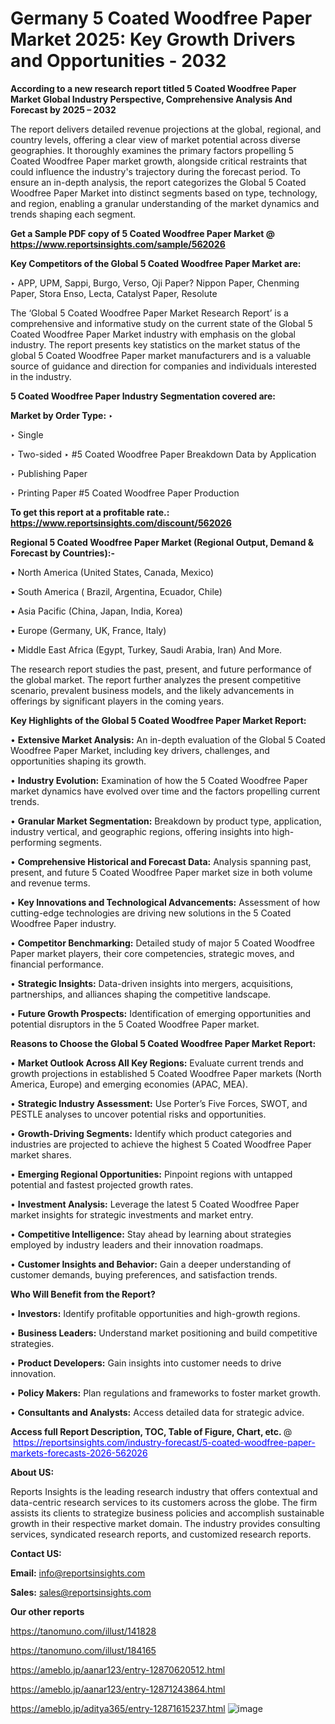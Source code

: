 # Germany 5 Coated Woodfree Paper Market 2025: Key Growth Drivers and Opportunities - 2032

<strong>According to a new research report titled 5 Coated Woodfree Paper Market Global Industry Perspective, Comprehensive Analysis And Forecast by 2025 – 2032</strong>

The report delivers detailed revenue projections at the global, regional, and country levels, offering a clear view of market potential across diverse geographies. It thoroughly examines the primary factors propelling 5 Coated Woodfree Paper market growth, alongside critical restraints that could influence the industry's trajectory during the forecast period. To ensure an in-depth analysis, the report categorizes the Global 5 Coated Woodfree Paper Market into distinct segments based on type, technology, and region, enabling a granular understanding of the market dynamics and trends shaping each segment.

<strong>Get a Sample PDF copy of 5 Coated Woodfree Paper Market </strong><strong>@<a href=https://www.reportsinsights.com/sample/562026 style=color:#0000ff;> https://www.reportsinsights.com/sample/562026</a></strong></font>

<strong>Key Competitors of the Global 5 Coated Woodfree Paper Market are:</strong>

‣ APP, UPM, Sappi, Burgo, Verso, Oji Paper? Nippon Paper, Chenming Paper, Stora Enso, Lecta, Catalyst Paper, Resolute

The ‘Global 5 Coated Woodfree Paper Market Research Report’ is a comprehensive and informative study on the current state of the Global 5 Coated Woodfree Paper Market industry with emphasis on the global industry. The report presents key statistics on the market status of the global 5 Coated Woodfree Paper market manufacturers and is a valuable source of guidance and direction for companies and individuals interested in the industry.

<strong>5 Coated Woodfree Paper Industry Segmentation covered are:</strong>

<strong>Market by Order Type: </strong>
‣ 

‣ Single

‣ Two-sided
‣ #5 Coated Woodfree Paper Breakdown Data by Application

‣ Publishing Paper

‣ Printing Paper
#5 Coated Woodfree Paper Production

<strong>To get this report at a profitable rate.: <a href=https://www.reportsinsights.com/discount/562026 style=color:#0000ff;>https://www.reportsinsights.com/discount/562026</a></strong></font>

<strong>Regional 5 Coated Woodfree Paper Market (Regional Output, Demand &amp; Forecast by Countries):-</strong>

• North America (United States, Canada, Mexico)

• South America ( Brazil, Argentina, Ecuador, Chile)

• Asia Pacific (China, Japan, India, Korea)

• Europe (Germany, UK, France, Italy)

• Middle East Africa (Egypt, Turkey, Saudi Arabia, Iran) And More.

The research report studies the past, present, and future performance of the global market. The report further analyzes the present competitive scenario, prevalent business models, and the likely advancements in offerings by significant players in the coming years.

<strong>Key Highlights of the Global 5 Coated Woodfree Paper Market Report:</strong>

• <strong>Extensive Market Analysis:</strong> An in-depth evaluation of the Global 5 Coated Woodfree Paper Market, including key drivers, challenges, and opportunities shaping its growth.

• <strong>Industry Evolution:</strong> Examination of how the 5 Coated Woodfree Paper market dynamics have evolved over time and the factors propelling current trends.

• <strong>Granular Market Segmentation:</strong> Breakdown by product type, application, industry vertical, and geographic regions, offering insights into high-performing segments.

• <strong>Comprehensive Historical and Forecast Data:</strong> Analysis spanning past, present, and future 5 Coated Woodfree Paper market size in both volume and revenue terms.

• <strong>Key Innovations and Technological Advancements:</strong> Assessment of how cutting-edge technologies are driving new solutions in the 5 Coated Woodfree Paper industry.

• <strong>Competitor Benchmarking:</strong> Detailed study of major 5 Coated Woodfree Paper market players, their core competencies, strategic moves, and financial performance.

• <strong>Strategic Insights:</strong> Data-driven insights into mergers, acquisitions, partnerships, and alliances shaping the competitive landscape.

• <strong>Future Growth Prospects:</strong> Identification of emerging opportunities and potential disruptors in the 5 Coated Woodfree Paper market.

<strong>Reasons to Choose the Global 5 Coated Woodfree Paper Market Report:</strong>

• <strong>Market Outlook Across All Key Regions:</strong> Evaluate current trends and growth projections in established 5 Coated Woodfree Paper markets (North America, Europe) and emerging economies (APAC, MEA).

• <strong>Strategic Industry Assessment:</strong> Use Porter’s Five Forces, SWOT, and PESTLE analyses to uncover potential risks and opportunities.

• <strong>Growth-Driving Segments:</strong> Identify which product categories and industries are projected to achieve the highest 5 Coated Woodfree Paper market shares.

• <strong>Emerging Regional Opportunities:</strong> Pinpoint regions with untapped potential and fastest projected growth rates.

• <strong>Investment Analysis:</strong> Leverage the latest 5 Coated Woodfree Paper market insights for strategic investments and market entry.

• <strong>Competitive Intelligence:</strong> Stay ahead by learning about strategies employed by industry leaders and their innovation roadmaps.

• <strong>Customer Insights and Behavior:</strong> Gain a deeper understanding of customer demands, buying preferences, and satisfaction trends.

<strong>Who Will Benefit from the Report?</strong>

• <strong>Investors:</strong> Identify profitable opportunities and high-growth regions.

• <strong>Business Leaders:</strong> Understand market positioning and build competitive strategies.

• <strong>Product Developers:</strong> Gain insights into customer needs to drive innovation.

• <strong>Policy Makers:</strong> Plan regulations and frameworks to foster market growth.

• <strong>Consultants and Analysts:</strong> Access detailed data for strategic advice.
</ul>
<strong>Access full Report Description, TOC, Table of Figure, Chart, etc. </strong>@  <a href=https://reportsinsights.com/industry-forecast/5-coated-woodfree-paper-markets-forecasts-2026-562026 style=color:#0000ff;>https://reportsinsights.com/industry-forecast/5-coated-woodfree-paper-markets-forecasts-2026-562026</a></font>

<strong><strong>About US</strong>:</strong>

Reports Insights is the leading research industry that offers contextual and data-centric research services to its customers across the globe. The firm assists its clients to strategize business policies and accomplish sustainable growth in their respective market domain. The industry provides consulting services, syndicated research reports, and customized research reports.

<strong>Contact US:</strong>

<p class=""""><b>Email:</b> <a href=mailto:info@reportsinsights.com>info@reportsinsights.com</a></p>
<p class=""""><b>Sales:</b> <a href=mailto:sales@reportsinsights.com>sales@reportsinsights.com</a></p>

<strong>Our other reports</strong>

<a href=https://tanomuno.com/illust/141828>https://tanomuno.com/illust/141828</a>

<a href=https://tanomuno.com/illust/184165>https://tanomuno.com/illust/184165</a>

<a href=https://ameblo.jp/aanar123/entry-12870620512.html>https://ameblo.jp/aanar123/entry-12870620512.html</a>

<a href=https://ameblo.jp/aanar123/entry-12871243864.html>https://ameblo.jp/aanar123/entry-12871243864.html</a>

<a href=https://ameblo.jp/aditya365/entry-12871615237.html>https://ameblo.jp/aditya365/entry-12871615237.html</a>
![image](https://github.com/user-attachments/assets/80fc0ebd-2083-43c2-a1a6-3fd7dcfd9034)
